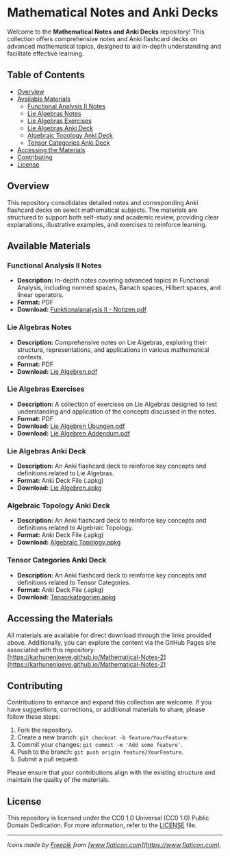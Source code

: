 # Mathematical Notes and Anki Decks

Welcome to the **Mathematical Notes and Anki Decks** repository! This collection offers comprehensive notes and Anki flashcard decks on advanced mathematical topics, designed to aid in-depth understanding and facilitate effective learning.

## Table of Contents

- [Overview](#overview)
- [Available Materials](#available-materials)
  - [Functional Analysis II Notes](#functional-analysis-ii-notes)
  - [Lie Algebras Notes](#lie-algebras-notes)
  - [Lie Algebras Exercises](#lie-algebras-exercises)
  - [Lie Algebras Anki Deck](#lie-algebras-anki-deck)
  - [Algebraic Topology Anki Deck](#algebraic-topology-anki-deck)
  - [Tensor Categories Anki Deck](#tensor-categories-anki-deck)
- [Accessing the Materials](#accessing-the-materials)
- [Contributing](#contributing)
- [License](#license)

## Overview

This repository consolidates detailed notes and corresponding Anki flashcard decks on select mathematical subjects. The materials are structured to support both self-study and academic review, providing clear explanations, illustrative examples, and exercises to reinforce learning.

## Available Materials

### Functional Analysis II Notes

- **Description:** In-depth notes covering advanced topics in Functional Analysis, including normed spaces, Banach spaces, Hilbert spaces, and linear operators.
- **Format:** PDF
- **Download:** [Funktionalanalysis II - Notizen.pdf](https://github.com/karhunenloeve/Mathematical-Notes-2/raw/main/Funktionalanalysis%20II%20-%20Notizen.pdf)

### Lie Algebras Notes

- **Description:** Comprehensive notes on Lie Algebras, exploring their structure, representations, and applications in various mathematical contexts.
- **Format:** PDF
- **Download:** [Lie Algebren.pdf](https://github.com/karhunenloeve/Mathematical-Notes-2/raw/main/Lie%20Algebren.pdf)

### Lie Algebras Exercises

- **Description:** A collection of exercises on Lie Algebras designed to test understanding and application of the concepts discussed in the notes.
- **Format:** PDF
- **Download:** [Lie Algebren Übungen.pdf](https://github.com/karhunenloeve/Mathematical-Notes-2/raw/main/Lie%20Algebren%20%C3%9Cbungen.pdf)
- **Download:** [Lie Algebren Addendum.pdf](https://github.com/karhunenloeve/Mathematical-Notes-2/raw/main/Lie%20Algebren%20Addendum.pdf)

### Lie Algebras Anki Deck

- **Description:** An Anki flashcard deck to reinforce key concepts and definitions related to Lie Algebras.
- **Format:** Anki Deck File (.apkg)
- **Download:** [Lie Algebren.apkg](https://github.com/karhunenloeve/Mathematical-Notes-2/raw/main/Lie%20Algebren.apkg)

### Algebraic Topology Anki Deck

- **Description:** An Anki flashcard deck to reinforce key concepts and definitions related to Algebraic Topology.
- **Format:** Anki Deck File (.apkg)
- **Download:** [Algebraic Topology.apkg](https://github.com/karhunenloeve/Mathematical-Notes-2/raw/main/Algebraic%20Topology.apkg)

### Tensor Categories Anki Deck

- **Description:** An Anki flashcard deck to reinforce key concepts and definitions related to Tensor Categories.
- **Format:** Anki Deck File (.apkg)
- **Download:** [Tensorkategorien.apkg](https://github.com/karhunenloeve/Mathematical-Notes-2/raw/main/Tensorkategorien.apkg)

## Accessing the Materials

All materials are available for direct download through the links provided above. Additionally, you can explore the content via the GitHub Pages site associated with this repository: [https://karhunenloeve.github.io/Mathematical-Notes-2](https://karhunenloeve.github.io/Mathematical-Notes-2)

## Contributing

Contributions to enhance and expand this collection are welcome. If you have suggestions, corrections, or additional materials to share, please follow these steps:

1. Fork the repository.
2. Create a new branch: `git checkout -b feature/YourFeature`.
3. Commit your changes: `git commit -m 'Add some feature'`.
4. Push to the branch: `git push origin feature/YourFeature`.
5. Submit a pull request.

Please ensure that your contributions align with the existing structure and maintain the quality of the materials.

## License

This repository is licensed under the CC0 1.0 Universal (CC0 1.0) Public Domain Dedication. For more information, refer to the [LICENSE](https://github.com/karhunenloeve/Mathematical-Notes-2/blob/main/LICENSE) file.

---

*Icons made by [Freepik](https://www.freepik.com) from [www.flaticon.com](https://www.flaticon.com).*
